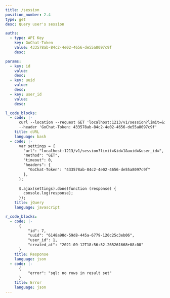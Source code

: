 ```yaml
---
title: /session
position_number: 2.4
type: get
desc: Query user's session

auths:
  - type: API Key
    key: GoChat-Token
    value: 433578ab-84c2-4e02-4656-de55a8097c9f
    desc:

params:
  - key: id
    value:
    desc:
  - key: uuid
    value:
    desc:
  - key: user_id
    value:
    desc:

l_code_blocks:
  - code: |-
      curl --location --request GET 'localhost:1213/v1/session?limit=&id=1&uuid=&user_id=' \
      --header 'GoChat-Token: 433578ab-84c2-4e02-4656-de55a8097c9f'
    title: cURL
    language: bash
  - code: |-
      var settings = {
        "url": "localhost:1213/v1/session?limit=&id=1&uuid=&user_id=",
        "method": "GET",
        "timeout": 0,
        "headers": {
          "GoChat-Token": "433578ab-84c2-4e02-4656-de55a8097c9f"
        },
      };
      
      $.ajax(settings).done(function (response) {
        console.log(response);
      });
    title: jQuery
    language: javascript

r_code_blocks:
  - code: |-
      {
          "id": 7,
          "uuid": "6148a98d-59d8-445a-6779-120c25c3eb06",
          "user_id": 1,
          "created_at": "2021-09-12T18:56:52.265261668+08:00"
      }
    title: Response
    language: json
  - code: |-
      {
          "error": "sql: no rows in result set"
      }
    title: Error
    language: json
---
```




